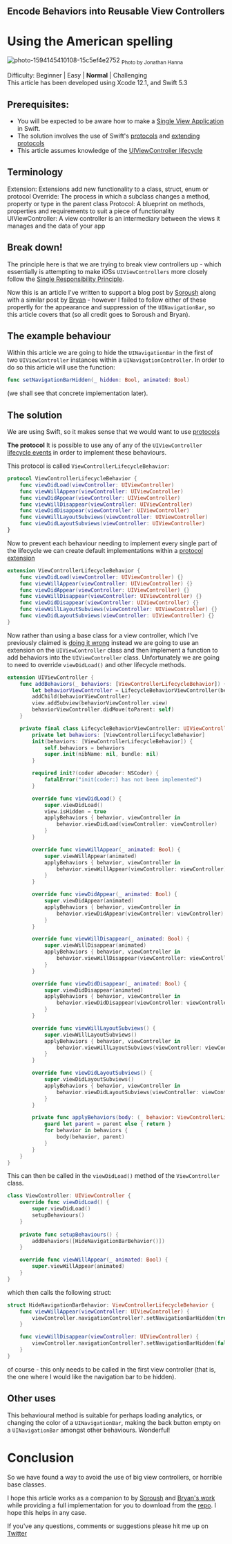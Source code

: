 ## Encode Behaviors into Reusable View Controllers
# Using the American spelling

![photo-1594145410108-15c5ef4e2752](Images/photo-1594145410108-15c5ef4e2752.jpeg)
<sub>Photo by Jonathan Hanna</sub>

Difficulty: Beginner | Easy | **Normal** | Challenging<br/>
This article has been developed using Xcode 12.1, and Swift 5.3

## Prerequisites:
* You will be expected to be aware how to make a [Single View Application](https://medium.com/swlh/your-first-ios-application-using-xcode-9983cf6efb71) in Swift.
* The solution involves the use of Swift's [protocols](https://medium.com/@stevenpcurtis.sc/protocols-in-swift-f46c31283b18) and [extending protocols](https://medium.com/@stevenpcurtis.sc/protocol-extensions-in-swift-3c8b1127701e)
* This article assumes knowledge of the [UIViewController lifecycle](https://medium.com/@stevenpcurtis.sc/the-uiviewcontroller-lifecycle-b964cf18256b)

## Terminology
Extension: Extensions add new functionality to a class, struct, enum or protocol
Override: The process in which a subclass changes a method, property or type in the parent class
Protocol: A blueprint on methods, properties and requirements to suit a piece of functionality
UIViewController: A view controller is an intermediary between the views it manages and the data of your app

## Break down!
The principle here is that we are trying to break view controllers up - which essentially is attempting to make iOSs `UIViewControllers` more closely follow the [Single Responsibility Principle](https://stevenpcurtis.medium.com/the-solid-principle-applied-to-swift-974e29b94d23).

Now this is an article I've written to support  a blog post by [Soroush](https://khanlou.com/2016/02/many-controllers/) along with a similar post by [Bryan](https://irace.me/lifecycle-behaviors) - however I failed to follow either of these propertly for the appearance and suppression of the `UINavigationBar`, so this article covers that (so all credit goes to Soroush and Bryan).

## The example behaviour
Within this article we are going to hide the `UINavigationBar` in the first of two `UIViewController` instances within a `UINavigationController`. In order to do so this article will use the function:

```swift
func setNavigationBarHidden(_ hidden: Bool, animated: Bool)
```

(we shall see that concrete implementation later).

## The solution
We are using Swift, so it makes sense that we would want to use [protocols](https://medium.com/@stevenpcurtis.sc/protocols-in-swift-f46c31283b18)

**The protocol**
It is possible to use any of any of the `UIViewController` [lifecycle events](https://medium.com/@stevenpcurtis.sc/the-uiviewcontroller-lifecycle-b964cf18256b) in order to implement these behaviours.

This protocol is called `ViewControllerLifecycleBehavior`:

```swift
protocol ViewControllerLifecycleBehavior {
    func viewDidLoad(viewController: UIViewController)
    func viewWillAppear(viewController: UIViewController)
    func viewDidAppear(viewController: UIViewController)
    func viewWillDisappear(viewController: UIViewController)
    func viewDidDisappear(viewController: UIViewController)
    func viewWillLayoutSubviews(viewController: UIViewController)
    func viewDidLayoutSubviews(viewController: UIViewController)
}
```

Now to prevent each behaviour needing to implement every single part of the lifecycle we can create default implementations within a [protocol extension](https://medium.com/@stevenpcurtis.sc/protocol-extensions-in-swift-3c8b1127701e)

```swift
extension ViewControllerLifecycleBehavior {
    func viewDidLoad(viewController: UIViewController) {}
    func viewWillAppear(viewController: UIViewController) {}
    func viewDidAppear(viewController: UIViewController) {}
    func viewWillDisappear(viewController: UIViewController) {}
    func viewDidDisappear(viewController: UIViewController) {}
    func viewWillLayoutSubviews(viewController: UIViewController) {}
    func viewDidLayoutSubviews(viewController: UIViewController) {}
}
```

Now rather than using a base class for a view controller, which I've previously claimed is [doing it wrong](https://stevenpcurtis.medium.com/if-youre-using-a-base-class-in-swift-you-re-doing-it-wrong-77c515f42684) instead we are going to use an extension on the `UIViewController` class and then implement a function to add behaviors into the `UIViewController` class. Unfortunately we are going to need to override `viewDidLoad()` and other lifecycle methods.

```swift
extension UIViewController {
    func addBehaviors(_ behaviors: [ViewControllerLifecycleBehavior]) {
        let behaviorViewController = LifecycleBehaviorViewController(behaviors: behaviors)
        addChild(behaviorViewController)
        view.addSubview(behaviorViewController.view)
        behaviorViewController.didMove(toParent: self)
    }

    private final class LifecycleBehaviorViewController: UIViewController, UIGestureRecognizerDelegate {
        private let behaviors: [ViewControllerLifecycleBehavior]
        init(behaviors: [ViewControllerLifecycleBehavior]) {
            self.behaviors = behaviors
            super.init(nibName: nil, bundle: nil)
        }

        required init?(coder aDecoder: NSCoder) {
            fatalError("init(coder:) has not been implemented")
        }

        override func viewDidLoad() {
            super.viewDidLoad()
            view.isHidden = true
            applyBehaviors { behavior, viewController in
                behavior.viewDidLoad(viewController: viewController)
            }
        }

        override func viewWillAppear(_ animated: Bool) {
            super.viewWillAppear(animated)
            applyBehaviors { behavior, viewController in
                behavior.viewWillAppear(viewController: viewController)
            }
        }

        override func viewDidAppear(_ animated: Bool) {
            super.viewDidAppear(animated)
            applyBehaviors { behavior, viewController in
                behavior.viewDidAppear(viewController: viewController)
            }
        }

        override func viewWillDisappear(_ animated: Bool) {
            super.viewWillDisappear(animated)
            applyBehaviors { behavior, viewController in
                behavior.viewWillDisappear(viewController: viewController)
            }
        }

        override func viewDidDisappear(_ animated: Bool) {
            super.viewDidDisappear(animated)
            applyBehaviors { behavior, viewController in
                behavior.viewDidDisappear(viewController: viewController)
            }
        }

        override func viewWillLayoutSubviews() {
            super.viewWillLayoutSubviews()
            applyBehaviors { behavior, viewController in
                behavior.viewWillLayoutSubviews(viewController: viewController)
            }
        }

        override func viewDidLayoutSubviews() {
            super.viewDidLayoutSubviews()
            applyBehaviors { behavior, viewController in
                behavior.viewDidLayoutSubviews(viewController: viewController)
            }
        }

        private func applyBehaviors(body: (_ behavior: ViewControllerLifecycleBehavior, _ viewController: UIViewController) -> Void) {
            guard let parent = parent else { return }
            for behavior in behaviors {
                body(behavior, parent)
            }
        }
    }
}
```

This can then be called in the `viewDidLoad()` method of the `ViewController` class.

```swift
class ViewController: UIViewController {
    override func viewDidLoad() {
        super.viewDidLoad()
        setupBehaviours()
    }
    
    private func setupBehaviours() {
        addBehaviors([HideNavigationBarBehavior()])
    }

    override func viewWillAppear(_ animated: Bool) {
        super.viewWillAppear(animated)
    }
}
```

which then calls the following struct:

```swift
struct HideNavigationBarBehavior: ViewControllerLifecycleBehavior {
    func viewWillAppear(viewController: UIViewController) {
        viewController.navigationController?.setNavigationBarHidden(true, animated: false)
    }

    func viewWillDisappear(viewController: UIViewController) {
        viewController.navigationController?.setNavigationBarHidden(false, animated: false)
    }
}
```

of course - this only needs to be called in the first view controller (that is, the one where I would like the navigation bar to be hidden).

## Other uses
This behavioural method is suitable for perhaps loading analytics, or changing the color of a `UINavigationBar`, making the back button empty on a `UINavigationBar` amongst other behaviours. Wonderful! 

# Conclusion
So we have found a way to avoid the use of big view controllers, or horrible base classes. 

I hope this article works as a companion to by [Soroush](https://khanlou.com/2016/02/many-controllers/) and [Bryan's work](https://irace.me/lifecycle-behaviors) while providing a full implementation for you to download from the [repo](https://github.com/stevencurtis/SwiftCoding/tree/master/ViewControllerLifecycleBehaviors). I hope this helps in any case.

If you've any questions, comments or suggestions please hit me up on [Twitter](https://twitter.com/stevenpcurtis) 